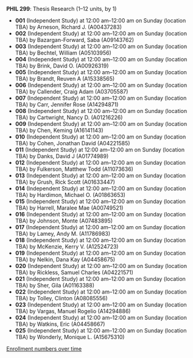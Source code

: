 **PHIL 299**: Thesis Research (1–12 units, by 1)

- **001** (Independent Study) at 12:00 am–12:00 am on Sunday (location TBA) by Arneson, Richard J. (A00437283)
- **002** (Independent Study) at 12:00 am–12:00 am on Sunday (location TBA) by Bazargan-Forward, Saba (A09143762)
- **003** (Independent Study) at 12:00 am–12:00 am on Sunday (location TBA) by Bechtel, William (A05103956)
- **004** (Independent Study) at 12:00 am–12:00 am on Sunday (location TBA) by Brink, David O. (A00926319)
- **005** (Independent Study) at 12:00 am–12:00 am on Sunday (location TBA) by Brandt, Reuven A (A15338565)
- **006** (Independent Study) at 12:00 am–12:00 am on Sunday (location TBA) by Callender, Craig Adam (A03705587)
- **007** (Independent Study) at 12:00 am–12:00 am on Sunday (location TBA) by Carr, Jennifer Rose (A14294871)
- **008** (Independent Study) at 12:00 am–12:00 am on Sunday (location TBA) by Cartwright, Nancy D. (A01216226)
- **009** (Independent Study) at 12:00 am–12:00 am on Sunday (location TBA) by Chen, Keming (A16141143)
- **010** (Independent Study) at 12:00 am–12:00 am on Sunday (location TBA) by Cohen, Jonathan David (A04221585)
- **011** (Independent Study) at 12:00 am–12:00 am on Sunday (location TBA) by Danks, David J (A01774989)
- **012** (Independent Study) at 12:00 am–12:00 am on Sunday (location TBA) by Fulkerson, Matthew Todd (A11073636)
- **013** (Independent Study) at 12:00 am–12:00 am on Sunday (location TBA) by Grush, Rick Scott (A01633447)
- **014** (Independent Study) at 12:00 am–12:00 am on Sunday (location TBA) by Hardimon, Michael O. (A01863653)
- **015** (Independent Study) at 12:00 am–12:00 am on Sunday (location TBA) by Harrell, Maralee Mae (A00749521)
- **016** (Independent Study) at 12:00 am–12:00 am on Sunday (location TBA) by Johnson, Monte (A07483895)
- **017** (Independent Study) at 12:00 am–12:00 am on Sunday (location TBA) by Lamey, Andy M. (A11786983)
- **018** (Independent Study) at 12:00 am–12:00 am on Sunday (location TBA) by McKenzie, Kerry V. (A12524723)
- **019** (Independent Study) at 12:00 am–12:00 am on Sunday (location TBA) by Nelkin, Dana Kay (A04458675)
- **020** (Independent Study) at 12:00 am–12:00 am on Sunday (location TBA) by Rickless, Samuel Charles (A04221571)
- **021** (Independent Study) at 12:00 am–12:00 am on Sunday (location TBA) by Sher, Gila (A01163388)
- **022** (Independent Study) at 12:00 am–12:00 am on Sunday (location TBA) by Tolley, Clinton (A08085556)
- **023** (Independent Study) at 12:00 am–12:00 am on Sunday (location TBA) by Vargas, Manuel Rogelio (A14294886)
- **024** (Independent Study) at 12:00 am–12:00 am on Sunday (location TBA) by Watkins, Eric (A04458667)
- **025** (Independent Study) at 12:00 am–12:00 am on Sunday (location TBA) by Wonderly, Monique L. (A15675310)

[Enrollment numbers over time](./PHIL299.tsv)
